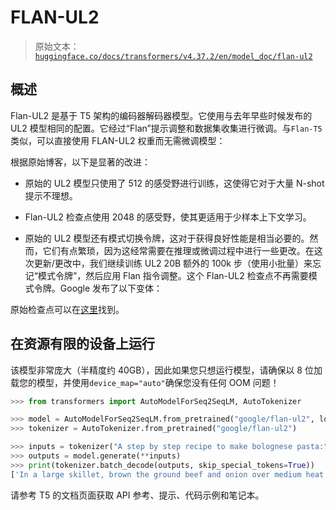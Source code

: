 # FLAN-UL2

> 原始文本：[`huggingface.co/docs/transformers/v4.37.2/en/model_doc/flan-ul2`](https://huggingface.co/docs/transformers/v4.37.2/en/model_doc/flan-ul2)

## 概述

Flan-UL2 是基于 T5 架构的编码器解码器模型。它使用与去年早些时候发布的 UL2 模型相同的配置。它经过“Flan”提示调整和数据集收集进行微调。与`Flan-T5`类似，可以直接使用 FLAN-UL2 权重而无需微调模型：

根据原始博客，以下是显著的改进：

+   原始的 UL2 模型只使用了 512 的感受野进行训练，这使得它对于大量 N-shot 提示不理想。

+   Flan-UL2 检查点使用 2048 的感受野，使其更适用于少样本上下文学习。

+   原始的 UL2 模型还有模式切换令牌，这对于获得良好性能是相当必要的。然而，它们有点繁琐，因为这经常需要在推理或微调过程中进行一些更改。在这次更新/更改中，我们继续训练 UL2 20B 额外的 100k 步（使用小批量）来忘记“模式令牌”，然后应用 Flan 指令调整。这个 Flan-UL2 检查点不再需要模式令牌。Google 发布了以下变体：

原始检查点可以在[这里](https://github.com/google-research/t5x/blob/main/docs/models.md#flan-ul2-checkpoints)找到。

## 在资源有限的设备上运行

该模型非常庞大（半精度约 40GB），因此如果您只想运行模型，请确保以 8 位加载您的模型，并使用`device_map="auto"`确保您没有任何 OOM 问题！

```py
>>> from transformers import AutoModelForSeq2SeqLM, AutoTokenizer

>>> model = AutoModelForSeq2SeqLM.from_pretrained("google/flan-ul2", load_in_8bit=True, device_map="auto")
>>> tokenizer = AutoTokenizer.from_pretrained("google/flan-ul2")

>>> inputs = tokenizer("A step by step recipe to make bolognese pasta:", return_tensors="pt")
>>> outputs = model.generate(**inputs)
>>> print(tokenizer.batch_decode(outputs, skip_special_tokens=True))
['In a large skillet, brown the ground beef and onion over medium heat. Add the garlic']
```

请参考 T5 的文档页面获取 API 参考、提示、代码示例和笔记本。
